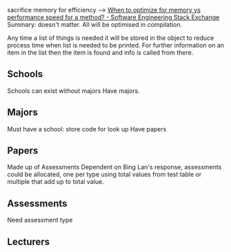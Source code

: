 sacrifice memory for efficiency --> [When to optimize for memory vs performance speed for a method? - Software Engineering Stack Exchange](https://softwareengineering.stackexchange.com/questions/377927/when-to-optimize-for-memory-vs-performance-speed-for-a-method)
Summary: doesn't matter. All will be optimised in compilation.

Any time a list of things is needed it will be stored in the object to reduce process time when list is needed to be printed. For further information on an item in the list then the item is found and info is called from there.
## Schools
Schools can exist without majors
Have majors.

## Majors
Must have a school: store code for look up
Have papers

## Papers
Made up of Assessments
Dependent on Bing Lan's response, assessments could be allocated, one per type using total values from test table or multiple that add up to total value.
## Assessments
Need assessment type

## Lecturers

